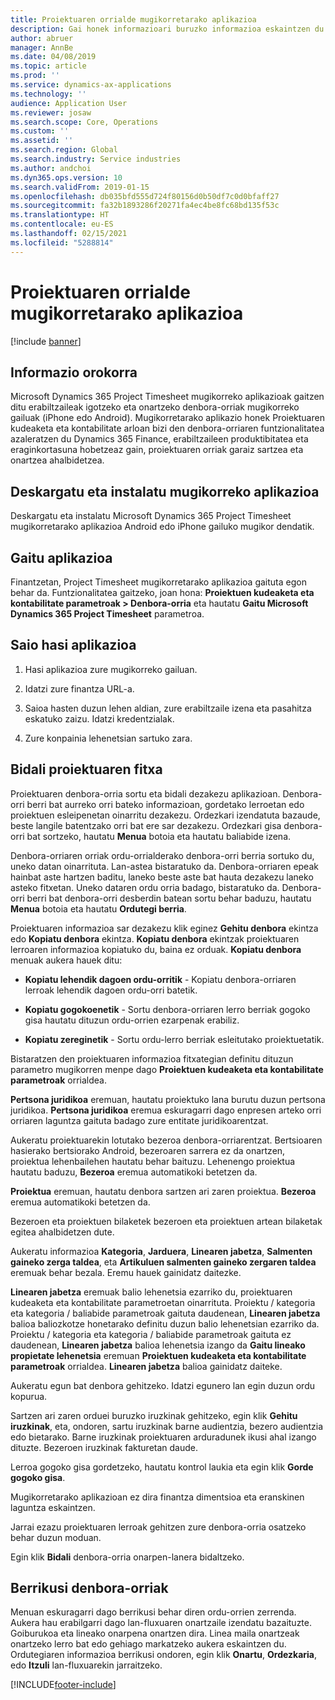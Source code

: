 ```yaml
---
title: Proiektuaren orrialde mugikorretarako aplikazioa
description: Gai honek informazioari buruzko informazioa eskaintzen du Microsoft Dynamics 365 Project Timesheet mugikorretarako aplikazioa. Project Timesheet aplikazio mugikorrak erabiltzaileei gailu mugikorrean proiektuen fitxak aurkezteko eta onartzeko aukera ematen die.
author: abruer
manager: AnnBe
ms.date: 04/08/2019
ms.topic: article
ms.prod: ''
ms.service: dynamics-ax-applications
ms.technology: ''
audience: Application User
ms.reviewer: josaw
ms.search.scope: Core, Operations
ms.custom: ''
ms.assetid: ''
ms.search.region: Global
ms.search.industry: Service industries
ms.author: andchoi
ms.dyn365.ops.version: 10
ms.search.validFrom: 2019-01-15
ms.openlocfilehash: db035bfd555d724f80156d0b50df7c0d0bfaff27
ms.sourcegitcommit: fa32b1893286f20271fa4ec4be8fc68bd135f53c
ms.translationtype: HT
ms.contentlocale: eu-ES
ms.lasthandoff: 02/15/2021
ms.locfileid: "5288814"
---
```

# <a name="project-timesheet-mobile-application"></a>Proiektuaren orrialde mugikorretarako aplikazioa

[!include [banner](../includes/banner.md)]

## <a name="overview"></a>Informazio orokorra

Microsoft Dynamics 365 Project Timesheet mugikorreko aplikazioak gaitzen ditu erabiltzaileak igotzeko eta onartzeko denbora-orriak mugikorreko gailuak (iPhone edo Android). Mugikorretarako aplikazio honek Proiektuaren kudeaketa eta kontabilitate arloan bizi den denbora-orriaren funtzionalitatea azaleratzen du Dynamics 365 Finance, erabiltzaileen produktibitatea eta eraginkortasuna hobetzeaz gain, proiektuaren orriak garaiz sartzea eta onartzea ahalbidetzea.

## <a name="download-and-install-the-mobile-app"></a>Deskargatu eta instalatu mugikorreko aplikazioa

Deskargatu eta instalatu Microsoft Dynamics 365 Project Timesheet mugikorretarako aplikazioa Android edo iPhone gailuko mugikor dendatik.

## <a name="enable-the-app"></a>Gaitu aplikazioa 

Finantzetan, Project Timesheet mugikorretarako aplikazioa gaituta egon behar da. Funtzionalitatea gaitzeko, joan hona: **Proiektuen kudeaketa eta kontabilitate parametroak \> Denbora-orria** eta hautatu **Gaitu Microsoft Dynamics 365 Project Timesheet** parametroa.

## <a name="sign-in-to-the-app"></a>Saio hasi aplikazioa

1.  Hasi aplikazioa zure mugikorreko gailuan.

2.  Idatzi zure finantza URL-a.

3.  Saioa hasten duzun lehen aldian, zure erabiltzaile izena eta pasahitza eskatuko zaizu. Idatzi kredentzialak.

4.  Zure konpainia lehenetsian sartuko zara.

## <a name="submit-a-project-timesheet"></a>Bidali proiektuaren fitxa

Proiektuaren denbora-orria sortu eta bidali dezakezu aplikazioan. Denbora-orri berri bat aurreko orri bateko informazioan, gordetako lerroetan edo proiektuen esleipenetan oinarritu dezakezu. Ordezkari izendatuta bazaude, beste langile batentzako orri bat ere sar dezakezu. Ordezkari gisa denbora-orri bat sortzeko, hautatu **Menua** botoia eta hautatu baliabide izena.

Denbora-orriaren orriak ordu-orrialderako denbora-orri berria sortuko du, uneko datan oinarrituta. Lan-astea bistaratuko da. Denbora-orriaren epeak hainbat aste hartzen baditu, laneko beste aste bat hauta dezakezu laneko asteko fitxetan.
Uneko dataren ordu orria badago, bistaratuko da. Denbora-orri berri bat denbora-orri desberdin batean sortu behar baduzu, hautatu **Menua** botoia eta hautatu **Ordutegi berria**.

Proiektuaren informazioa sar dezakezu klik eginez **Gehitu denbora** ekintza edo **Kopiatu denbora** ekintza. **Kopiatu denbora** ekintzak proiektuaren lerroaren informazioa kopiatuko du, baina ez orduak. **Kopiatu denbora** menuak aukera hauek ditu:

- **Kopiatu lehendik dagoen ordu-orritik** - Kopiatu denbora-orriaren lerroak lehendik dagoen ordu-orri batetik.

- **Kopiatu gogokoenetik** - Sortu denbora-orriaren lerro berriak gogoko gisa hautatu dituzun ordu-orrien ezarpenak erabiliz.

- **Kopiatu zereginetik** - Sortu ordu-lerro berriak esleitutako proiektuetatik.

Bistaratzen den proiektuaren informazioa fitxategian definitu dituzun parametro mugikorren menpe dago **Proiektuen kudeaketa eta kontabilitate parametroak** orrialdea.

**Pertsona juridikoa** eremuan, hautatu proiektuko lana burutu duzun pertsona juridikoa. **Pertsona juridikoa** eremua eskuragarri dago enpresen arteko orri orriaren laguntza gaituta badago zure entitate juridikoarentzat.

Aukeratu proiektuarekin lotutako bezeroa denbora-orriarentzat. Bertsioaren hasierako bertsiorako Android, bezeroaren sarrera ez da onartzen, proiektua lehenbailehen hautatu behar baituzu. Lehenengo proiektua hautatu baduzu, **Bezeroa** eremua automatikoki betetzen da.

**Proiektua** eremuan, hautatu denbora sartzen ari zaren proiektua. **Bezeroa** eremua automatikoki betetzen da.

Bezeroen eta proiektuen bilaketek bezeroen eta proiektuen artean bilaketak egitea ahalbidetzen dute.

Aukeratu informazioa **Kategoria**, **Jarduera**, **Linearen jabetza**, **Salmenten gaineko zerga taldea**, eta **Artikuluen salmenten gaineko zergaren taldea** eremuak behar bezala. Eremu hauek gainidatz daitezke.

**Linearen jabetza** eremuak balio lehenetsia ezarriko du, proiektuaren kudeaketa eta kontabilitate parametroetan oinarrituta. Proiektu / kategoria eta kategoria / baliabide parametroak gaituta daudenean, **Linearen jabetza** balioa baliozkotze honetarako definitu duzun balio lehenetsian ezarriko da. Proiektu / kategoria eta kategoria / baliabide parametroak gaituta ez daudenean, **Linearen jabetza** balioa lehenetsia izango da **Gaitu lineako propietate lehenetsia** eremuan **Proiektuen kudeaketa eta kontabilitate parametroak** orrialdea. **Linearen jabetza** balioa gainidatz daiteke.

Aukeratu egun bat denbora gehitzeko. Idatzi egunero lan egin duzun ordu kopurua.

Sartzen ari zaren orduei buruzko iruzkinak gehitzeko, egin klik **Gehitu iruzkinak**, eta, ondoren, sartu iruzkinak barne audientzia, bezero audientzia edo bietarako.
Barne iruzkinak proiektuaren arduradunek ikusi ahal izango dituzte. Bezeroen iruzkinak fakturetan daude.

Lerroa gogoko gisa gordetzeko, hautatu kontrol laukia eta egin klik **Gorde gogoko gisa**.

Mugikorretarako aplikazioan ez dira finantza dimentsioa eta eranskinen laguntza eskaintzen.

Jarrai ezazu proiektuaren lerroak gehitzen zure denbora-orria osatzeko behar duzun moduan.

Egin klik **Bidali** denbora-orria onarpen-lanera bidaltzeko.

## <a name="review-timesheets"></a>Berrikusi denbora-orriak

Menuan eskuragarri dago berrikusi behar diren ordu-orrien zerrenda. Aukera hau erabilgarri dago lan-fluxuaren onartzaile izendatu bazaituzte. Goiburukoa eta lineako onarpena onartzen dira. Linea maila onartzeak onartzeko lerro bat edo gehiago markatzeko aukera eskaintzen du. Ordutegiaren informazioa berrikusi ondoren, egin klik **Onartu**, **Ordezkaria**, edo **Itzuli** lan-fluxuarekin jarraitzeko.


[!INCLUDE[footer-include](../includes/footer-banner.md)]